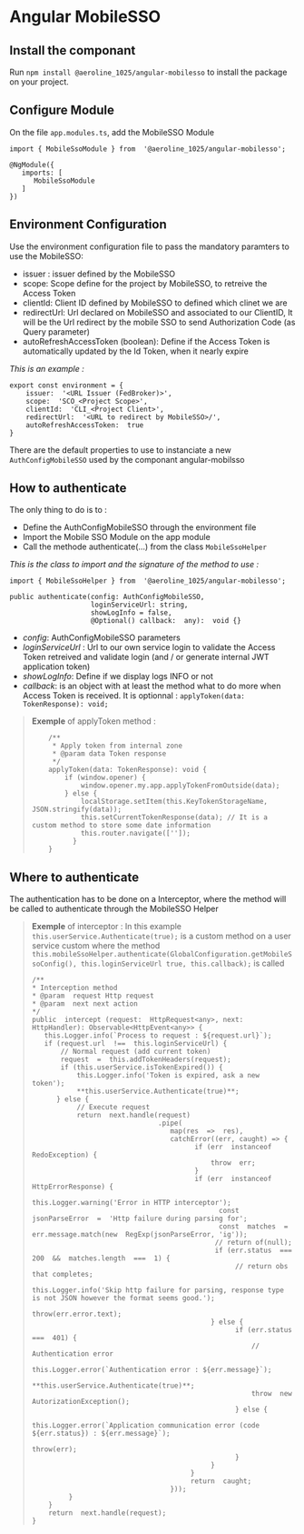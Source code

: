 # Angular MobileSSO




## Install the componant

Run `npm install @aeroline_1025/angular-mobilesso` to install the package on your project.
## Configure Module
On the file `app.modules.ts`, add the MobileSSO Module
```
import { MobileSsoModule } from  '@aeroline_1025/angular-mobilesso';

@NgModule({
   imports: [
      MobileSsoModule
   ]
})
```
## Environment Configuration
Use the environment configuration file to pass the mandatory paramters to use the MobileSSO:
- issuer : issuer defined by the MobileSSO
- scope: Scope define for the project by MobileSSO, to retreive the Access Token 
- clientId: Client ID defined by MobileSSO to defined which clinet we are
- redirectUrl: Url declared on MobileSSO and associated to our ClientID, It will be the Url redirect by the mobile SSO to send Authorization Code (as Query parameter)
- autoRefreshAccessToken (boolean): Define if the Access Token is automatically updated by the Id Token, when it nearly expire

*This is an example :*
```
export const environment = {
	issuer:  '<URL Issuer (FedBroker)>',
	scope:  'SCO_<Project Scope>',
	clientId:  'CLI_<Project Client>',
	redirectUrl:  '<URL to redirect by MobileSSO>/',
	autoRefreshAccessToken:  true
}
```
There are the default properties to use to instanciate a new `AuthConfigMobileSSO` used by the componant angular-mobilsso

## How to authenticate

The only thing to do is to :
- Define the AuthConfigMobileSSO through the environment file
- Import the Mobile SSO Module on the app module
- Call the methode authenticate(...) from the class `MobileSsoHelper`

*This is the class to import and the signature of the method to use :*
```
import { MobileSsoHelper } from  '@aeroline_1025/angular-mobilesso';

public authenticate(config: AuthConfigMobileSSO,
                    loginServiceUrl: string,
                    showLogInfo = false,
                    @Optional() callback:  any):  void {}
```
- *config*: AuthConfigMobileSSO parameters
- *loginServiceUrl* : Url to our own service login to validate the Access Token retreived and validate login (and / or generate internal JWT application token)
- *showLogInfo*: Define if we display logs INFO or not
- *callback*: is an object with at least the method what to do more when Access Token is received. It is optionnal : `applyToken(data: TokenResponse): void;`
> **Exemple** of applyToken method :
>   ```
>       /**
>	     * Apply token from internal zone
>	     * @param data Token response
>	     */
>	    applyToken(data: TokenResponse): void {
>	        if (window.opener) {
>	            window.opener.my.app.applyTokenFromOutside(data);
>           } else {
>	            localStorage.setItem(this.KeyTokenStorageName, JSON.stringify(data));
>	            this.setCurrentTokenResponse(data); // It is a custom method to store some date information
>	            this.router.navigate(['']);
>	          }
>	    }


## Where to authenticate

The authentication has to be done on a Interceptor, where the method will be called to authenticate through the MobileSSO Helper

> **Exemple** of interceptor :
> In this example `this.userService.Authenticate(true);` is a custom method on a user service custom where the method `this.mobileSsoHelper.authenticate(GlobalConfiguration.getMobileSsoConfig(),
this.loginServiceUrl
true,
this.callback);` is called
>   ```
>  /**
> * Interception method
> * @param  request Http request
> * @param  next next action
> */
>  public  intercept (request:  HttpRequest<any>, next:  HttpHandler): Observable<HttpEvent<any>> {
>      this.Logger.info(`Process to request : ${request.url}`);
>      if (request.url  !==  this.loginServiceUrl) {
>          // Normal request (add current token)
>          request  =  this.addTokenHeaders(request);
>          if (this.userService.isTokenExpired()) {
>              this.Logger.info('Token is expired, ask a new token');
>              **this.userService.Authenticate(true)**;
>         } else {
>              // Execute request
>              return  next.handle(request)
>                                  .pipe(
>                                     map(res  =>  res),
>                                     catchError((err, caught) => {
>                                           if (err  instanceof  RedoException) {
>                                               throw  err;
>                                           }
>                                           if (err  instanceof  HttpErrorResponse) {
>                                                 this.Logger.warning('Error in HTTP interceptor');
>                                                 const  jsonParseError  =  'Http failure during parsing for';
>                                                 const  matches  =  err.message.match(new  RegExp(jsonParseError, 'ig'));
>                                                // return of(null);
>                                                if (err.status  ===  200  &&  matches.length  ===  1) {
>                                                     // return obs that completes;
>                                                     this.Logger.info('Skip http failure for parsing, response type is not JSON however the format seems good.');
>                                                     throw(err.error.text);
>                                               } else {
>                                                     if (err.status  ===  401) {
>                                                         // Authentication error
>                                                         this.Logger.error(`Authentication error : ${err.message}`);
>                                                         **this.userService.Authenticate(true)**;
>                                                         throw  new  AutorizationException();
>                                                     } else {
>                                                          this.Logger.error(`Application communication error (code ${err.status}) : ${err.message}`);
>                                                          throw(err);
>                                                     }
>                                               }
>                                          }
>                                          return  caught;
>                                     }));
>            }
>       }
>       return  next.handle(request);
> } 
